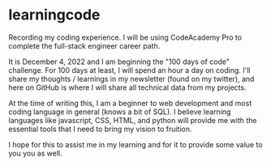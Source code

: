 # learningcode
Recording my coding experience. I will be using CodeAcademy Pro to complete the full-stack engineer career path. 

It is December 4, 2022 and I am beginning the "100 days of code" challenge. 
For 100 days at least, I will spend an hour a day on coding. I'll share my thoughts / learnings in my newsletter (found on my twitter), and here on GitHub is where I will share all technical data from my projects. 

At the time of writing this, I am a beginner to web development and most coding language in general (knows a bit of SQL). I believe learning languages like javascript, CSS, HTML, and python will provide me with the essential tools that I need to bring my vision to fruition. 

I hope for this to assist me in my learning and for it to provide some value to you you as well. 

